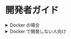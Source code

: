 # 開発者ガイド

<details>
<summary>Docker の場合</summary>

## 1. 必要なファイルのリネーム

- config.yml ファイルの生成

```bash
cp config.yml.sample config.yml
```

- .env ファイルの生成

```bash
cp .env.sample .env
```

---

## 2. mount してある log ファイル等を local で生成する

- docker_init ファイルは， docker フォルダ直下にあります

---

### Windows の方

docker_init.bat を実行してください。

文字化け等が発生する場合。

- UTF-8 → shift-jis
- LF → CRLF

---

### mac ，linux の方

```bash
sh docker_init.sh
```

## 3. config.yml の DB に関する記述を変更する

```yaml
dbOptions:
  host: 'db'
  port: 3306
  user: 'user'
  password: 'pass'
  database: 'Entering_And_Leaving_The_Room'
```

---

## 4. **docker で動かす**

```bash
docker-compose up -d --build
```

---

## 5. database の初期化とテストデータ挿入

パスワードは表示されます。

```bash
docker-compose exec db bash
sh init_migrate_db.sh
```

---

## 6. Redpen の実行

```bash
docker start redpen
```

`Redpen` というフォルダに結果が出力されます。

---

## 7. Textlint の実行

```bash
sh textlint.sh
```

`Textlint` というフォルダに結果が出力されます。

自動で修正する場合は `textlint --fix ファイル名` で直す事が出来ますが、 textlint が自動修正できるモノに限られます。

詳細はログを参照してください。

---
</details>
<details>
<summary>Docker で開発しない人向け</summary>

## 1. config.ts を変更

- config.ts ファイルの生成

```bash
cp config.yml.sample config.yml
```

---

## 2. config.yml に MySQL の情報を書く

```yaml
dbOptions:
  host: '127.0.0.1'
  port: 3306
  user: {ユーザ名}
  password: {パスワード}
  database: {DB名}
```

---

## 3. DB をマイグレート

```bash
# スキーマフォルダに移動
cd schema

# 入退室時間のテーブル
mysql -u {ユーザ名} -p {DB名} < create_table_access_logs.sql

# 入室中のテーブル
mysql -u {ユーザ名} -p {DB名} < create_table_in_room_users.sql

# メンバのテーブル
mysql -u {ユーザ名} -p {DB名} < create_table_members.sql

# スタブデータの注入
mysql -u {ユーザ名} -p {DB名} < insert_test_data.sql
```

---

## 4. Node.js を動かす

- 必要な module をインストール

```bash
npm install
```

- dev モードで実行

```bash
npm run dev
```

---

## 5. Docker 使用者の 7. に従う

[使い方](#7-textlint-の実行)
